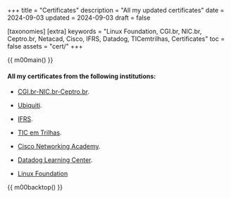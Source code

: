 +++
title = "Certificates"
description = "All my updated certificates"
date = 2024-09-03
updated = 2024-09-03
draft = false

[taxonomies]
[extra]
keywords = "Linux Foundation, CGI.br, NIC.br, Ceptro.br, Netacad, Cisco, IFRS, Datadog, TICemtrilhas, Certificates"
toc = false
assets = "cert/"
+++

{{ m00main() }}

#### All my certificates from the following institutions:


- [CGI.br-NIC.br-Ceptro.br](@/blog/certificados/nic/index.en.md).

- [Ubiquiti](@/blog/certificados/ui/index.en.md).

- [IFRS](@/blog/certificados/ifrs/index.en.md).

- [TIC em Trilhas](@/blog/certificados/tic/index.en.md).

- [Cisco Networking Academy](@/blog/certificados/cisco/index.en.md).

- [Datadog Learning Center](@/blog/certificados/datadog/index.en.md).

- [Linux Foundation](@/blog/certificados/lxf/index.en.md)

{{ m00backtop() }}
